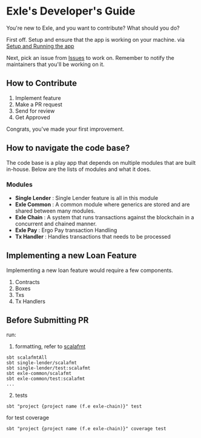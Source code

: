 # Exle's Developer's Guide

You're new to Exle, and you want to contribute? What should you do?

First off. Setup and ensure that the app is working on your machine. via [Setup and Running the app](../../README.md/#running-this-app)

Next, pick an issue from [Issues](https://github.com/Ergo-Lend/exle-dot/issues) to work on. Remember to notify the maintainers that you'll be working on it. 

## How to Contribute
1. Implement feature
2. Make a PR request
3. Send for review
4. Get Approved

Congrats, you've made your first improvement.

## How to navigate the code base?
The code base is a play app that depends on multiple modules that are built in-house. Below are the lists of modules and what it does.

### Modules
- **Single Lender**
: Single Lender feature is all in this module
- **Exle Common**
: A common module where generics are stored and are shared between many modules.
- **Exle Chain**
: A system that runs transactions against the blockchain in a concurrent and chained manner.
- **Exle Pay**
: Ergo Pay transaction Handling
- **Tx Handler**
: Handles transactions that needs to be processed

## Implementing a new Loan Feature
Implementing a new loan feature would require a few components.
1. Contracts
2. Boxes
3. Txs
4. Tx Handlers


## Before Submitting PR
run:
1. formatting, refer to [scalafmt](https://scalameta.org/scalafmt/docs/installation.html#task-keys)
```shell
sbt scalafmtAll
sbt single-lender/scalafmt
sbt single-lender/test:scalafmt
sbt exle-common/scalafmt
sbt exle-common/test:scalafmt
...
```
2. tests
```shell
sbt "project {project name (f.e exle-chain)}" test
```
for test coverage 
```shell
sbt "project {project name (f.e exle-chain)}" coverage test
```